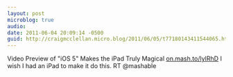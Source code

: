 ```yaml
---
layout: post
microblog: true
audio: 
date: 2011-06-04 20:09:14 -0500
guid: http://craigmcclellan.micro.blog/2011/06/05/t77180143411544065.html
---
```

Video Preview of "iOS 5" Makes the iPad Truly Magical [on.mash.to/lyIRhD](http://on.mash.to/lyIRhD) I wish I had an iPad to make it do this. RT @mashable
